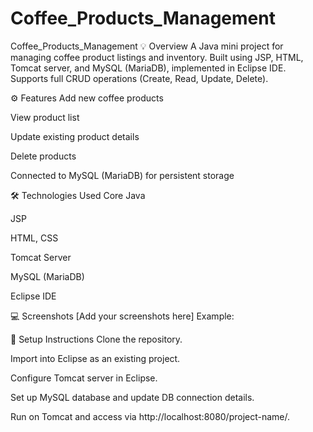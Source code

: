 # Coffee_Products_Management
Coffee_Products_Management
💡 Overview
A Java mini project for managing coffee product listings and inventory. Built using JSP, HTML, Tomcat server, and MySQL (MariaDB), implemented in Eclipse IDE. Supports full CRUD operations (Create, Read, Update, Delete).

⚙️ Features
Add new coffee products

View product list

Update existing product details

Delete products

Connected to MySQL (MariaDB) for persistent storage

🛠️ Technologies Used
Core Java

JSP

HTML, CSS

Tomcat Server

MySQL (MariaDB)

Eclipse IDE

💻 Screenshots
[Add your screenshots here]
Example:


🚀 Setup Instructions
Clone the repository.

Import into Eclipse as an existing project.

Configure Tomcat server in Eclipse.

Set up MySQL database and update DB connection details.

Run on Tomcat and access via http://localhost:8080/project-name/.
